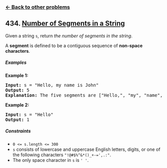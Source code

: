### [&#8592; Back to other problems](../../README.md)

## 434. [Number of Segments in a String](https://leetcode.com/problems/number-of-segments-in-a-string/)

Given a string `s`, return *the number of segments in the string*.

A **segment** is defined to be a contiguous sequence of **non-space characters**.

##### Examples

**Example 1:**

<pre>
<b>Input:</b> s = "Hello, my name is John"
<b>Output:</b> 5
<b>Explanation:</b> The five segments are ["Hello,", "my", "name", "is", "John"]
</pre>

**Example 2:**

<pre>
<b>Input:</b> s = "Hello"
<b>Output:</b> 1
</pre>

##### Constraints

* <code>0 <= s.length <= 300</code>
* `s` consists of lowercase and uppercase English letters, digits, or one of the following
  characters `"!@#$%^&*()_+-=',.:"`.
* The only space character in `s` is `' '`.
